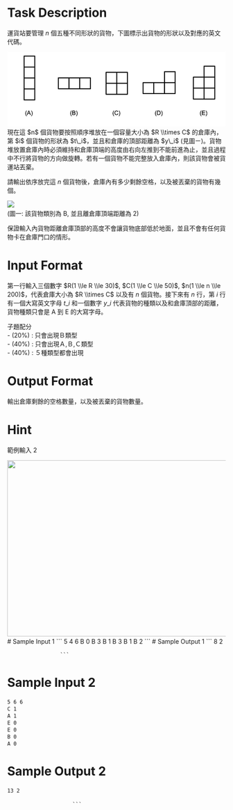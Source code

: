 # Task Description
運貨站要管理 $n$ 個五種不同形狀的貨物，下圖標示出貨物的形狀以及對應的英文代碼。  

<img src="./ShowImage_id_2496.png" height="171" width="515" />  
現在這 $n$ 個貨物要按照順序堆放在一個容量大小為 $R \\times C$ 的倉庫內，第 $i$ 個貨物的形狀為 $t\_i$，並且和倉庫的頂部距離為 $y\_i$ (見圖ㄧ)。貨物堆放置倉庫內時必須維持和倉庫頂端的高度由右向左推到不能前進為止，並且過程中不行將貨物的方向做旋轉。若有一個貨物不能完整放入倉庫內，則該貨物會被貨運站丟棄。  

請輸出依序放完這 $n$ 個貨物後，倉庫內有多少剩餘空格，以及被丟棄的貨物有幾個。  

![](./ShowImage_id_2505)  
(圖一: 該貨物類別為 B, 並且離倉庫頂端距離為 2)  

保證輸入內貨物距離倉庫頂部的高度不會讓貨物底部低於地面，並且不會有任何貨物卡在倉庫門口的情形。
# Input Format
第一行輸入三個數字 $R(1 \\le R \\le 30)$, $C(1 \\le C \\le 50)$, $n(1 \\le n \\le 200)$，代表倉庫大小為 $R \\times C$ 以及有 $n$ 個貨物。接下來有 $n$ 行，第 $i$ 行有一個大寫英文字母 $t\_i$ 和一個數字 $y\_i$ 代表貨物的種類以及和倉庫頂部的距離，貨物種類只會是 A 到 E 的大寫字母。  

子題配分  
\- (20%) : 只會出現Ｂ類型  
\- (40%) : 只會出現Ａ,Ｂ,Ｃ類型  
\- (40%) : ５種類型都會出現
# Output Format
輸出倉庫剩餘的空格數量，以及被丟棄的貨物數量。
# Hint
範例輸入 2

<img alt="" src="./ShowImage_id_2503" height="405" width="720" />
# Sample Input 1
```
5 4 6
B 0
B 3
B 1
B 3
B 1
B 2
```
# Sample Output 1
```
8 2

                     ```
# Sample Input 2
```
5 6 6
C 1
A 1
E 0
E 0
B 0
A 0
```
# Sample Output 2
```
13 2

                     ```

